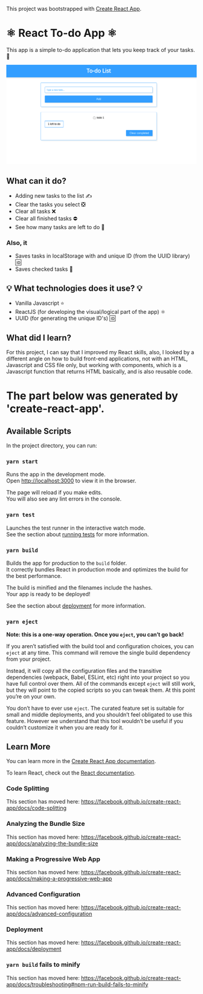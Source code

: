 This project was bootstrapped with [Create React App](https://github.com/facebook/create-react-app).

# ⚛️ React To-do App ⚛️

This app is a simple to-do application that lets you keep track of your tasks. 📝

![React Todo App Image](https://github.com/gustavo-zsilva/images/blob/master/react-todo-app.png)

## What can it do?

- Adding new tasks to the list ✍
- Clear the tasks you select ❎
- Clear all tasks ❌
- Clear all finished tasks ⛔
- See how many tasks are left to do 💯

### Also, it

- Saves tasks in localStorage with and unique ID (from the UUID library) 🆔
- Saves checked tasks 📂

## 💡 What technologies does it use? 💡

- Vanilla Javascript ⭐
- ReactJS (for developing the visual/logical part of the app) ⚛️
- UUID (for generating the unique ID's) 🆔

## What did I learn?

For this project, I can say that I improved my React skills,
also, I looked by a different angle on how to build front-end
applications, not with an HTML, Javascript and CSS file only,
but working with components, which is a Javascript function that returns
HTML basically, and is also reusable code.


# The part below was generated by 'create-react-app'.


## Available Scripts

In the project directory, you can run:

### `yarn start`

Runs the app in the development mode.<br />
Open [http://localhost:3000](http://localhost:3000) to view it in the browser.

The page will reload if you make edits.<br />
You will also see any lint errors in the console.

### `yarn test`

Launches the test runner in the interactive watch mode.<br />
See the section about [running tests](https://facebook.github.io/create-react-app/docs/running-tests) for more information.

### `yarn build`

Builds the app for production to the `build` folder.<br />
It correctly bundles React in production mode and optimizes the build for the best performance.

The build is minified and the filenames include the hashes.<br />
Your app is ready to be deployed!

See the section about [deployment](https://facebook.github.io/create-react-app/docs/deployment) for more information.

### `yarn eject`

**Note: this is a one-way operation. Once you `eject`, you can’t go back!**

If you aren’t satisfied with the build tool and configuration choices, you can `eject` at any time. This command will remove the single build dependency from your project.

Instead, it will copy all the configuration files and the transitive dependencies (webpack, Babel, ESLint, etc) right into your project so you have full control over them. All of the commands except `eject` will still work, but they will point to the copied scripts so you can tweak them. At this point you’re on your own.

You don’t have to ever use `eject`. The curated feature set is suitable for small and middle deployments, and you shouldn’t feel obligated to use this feature. However we understand that this tool wouldn’t be useful if you couldn’t customize it when you are ready for it.

## Learn More

You can learn more in the [Create React App documentation](https://facebook.github.io/create-react-app/docs/getting-started).

To learn React, check out the [React documentation](https://reactjs.org/).

### Code Splitting

This section has moved here: https://facebook.github.io/create-react-app/docs/code-splitting

### Analyzing the Bundle Size

This section has moved here: https://facebook.github.io/create-react-app/docs/analyzing-the-bundle-size

### Making a Progressive Web App

This section has moved here: https://facebook.github.io/create-react-app/docs/making-a-progressive-web-app

### Advanced Configuration

This section has moved here: https://facebook.github.io/create-react-app/docs/advanced-configuration

### Deployment

This section has moved here: https://facebook.github.io/create-react-app/docs/deployment

### `yarn build` fails to minify

This section has moved here: https://facebook.github.io/create-react-app/docs/troubleshooting#npm-run-build-fails-to-minify
